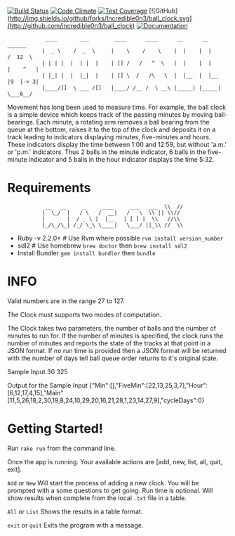   [![Build Status](https://travis-ci.org/Incredible0n3/ball_clock.svg)](https://travis-ci.org/Incredible0n3/ball_clock)
  [![Code Climate](https://codeclimate.com/github/Incredible0n3/ball_clock/badges/gpa.svg)](https://codeclimate.com/github/Incredible0n3/ball_clock)
  [![Test Coverage](https://codeclimate.com/github/Incredible0n3/ball_clock/badges/coverage.svg)](https://codeclimate.com/github/Incredible0n3/ball_clock/coverage)
  [![GitHub](http://img.shields.io/github/forks/Incredible0n3/ball_clock.svg](http://github.com/incredible0n3/ball_clock)
  [![Documentation](http://img.shields.io/badge/docs-rdoc.info-blue.svg)](http://www.rubydoc.info/github/Incredible0n3/ball_clock)



                ____       ___        ____      ____      __      __          ______
               |  _ \    /  _  \     |    \    /    \    |  |    |  |        /  12  \
               | | | |  |  | |  |    | [] /   /   ^  \   |  |    |  |       |    ^   |  
               | |_| |  |  |_|  |    | [] \  /   /\   \  |  |__  |  |__     |9  |-> 3|
               |____/[]  \ ___ /[]   |____/ /__ /  \ __\ |_____| |_____|     \___6__/ 

Movement has long been used to measure time. For example, the ball clock is a simple device which keeps track of the passing minutes by moving ball-bearings. Each minute, a rotating arm removes a ball bearing from the queue at the bottom, raises it to the top of the clock and deposits it on a track leading to indicators displaying minutes, five-minutes and hours. These indicators display the time between 1:00 and 12:59, but without 'a.m.' or 'p.m.' indicators. Thus 2 balls in the minute indicator, 6 balls in the five-minute indicator and 5 balls in the hour indicator displays the time 5:32.

# Requirements    
                __   __     _     ____     ___   ___  \\  //  
               |  \_/  |   / \   /  __|   /   \  \\ || \\//
               |       |  / _ \ |  |__   | [ ] |  \\   //\\
               |_/\_/\_| /_/ \_\ \____|   \___/ ||_\\ //  \\
  
  * Ruby -v 2.2.0+ # Use Rvm where possible `rvm install version_number`
  * sdl2 # Use homebrew `brew doctor` then `brew install sdl2`
  * Install Bundler `gem install bundler` then `bundle`


# INFO

Valid numbers are in the range 27 to 127.

The Clock must supports two modes of computation.

The Clock takes two parameters, the number of balls and the number of minutes to run for.  If the number of minutes is specified, the clock runs the number of minutes and reports the state of the tracks at that point in a JSON format. If no run time is provided then a JSON format will be returned with the number of days tell ball queue order returns to it's original state.

  Sample Input
  30 325

  Output for the Sample Input
  {"Min":[],"FiveMin":[22,13,25,3,7],"Hour":[6,12,17,4,15],"Main"
  [11,5,26,18,2,30,19,8,24,10,29,20,16,21,28,1,23,14,27,9],"cycleDays":0}

# Getting Started!

Run `rake run` from the command line.

Once the app is running. Your available actions are [add, new, list, all, quit, exit].

`Add` or `New` Will start the process of adding a new clock. You will be prompted with a some questions to get going. Run time is optional. Will show results when complete from the local `.txt` file in a table.

`All` or `List` Shows the results in a table format.

`exit` or `quit` Exits the program with a message.
